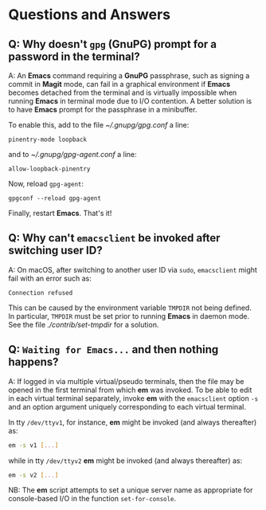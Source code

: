 # Questions and Answers

## Q: Why doesn't `gpg` (**GnuPG**) prompt for a password in the terminal?

A: An **Emacs** command requiring a **GnuPG** passphrase, such as
   signing a commit in **Magit** mode, can fail in a graphical
   environment if **Emacs** becomes detached from the terminal and is
   virtually impossible when running **Emacs** in terminal mode due to
   I/O contention. A better solution is to have **Emacs** prompt for
   the passphrase in a minibuffer.

   To enable this, add to the file *~/.gnupg/gpg.conf* a line:

```
pinentry-mode loopback
```

   and to *~/.gnupg/gpg-agent.conf* a line:

```
allow-loopback-pinentry
```

   Now, reload `gpg-agent`:

```
gpgconf --reload gpg-agent
```

   Finally, restart **Emacs**. That's it!

## Q: Why can't `emacsclient` be invoked after switching user ID?

A: On macOS, after switching to another user ID via `sudo`,
   `emacsclient` might fail with an error such as:

```
Connection refused
```

   This can be caused by the environment variable `TMPDIR` not being
   defined. In particular, `TMPDIR` must be set prior to running
   **Emacs** in daemon mode. See the file _./contrib/set-tmpdir_ for a
   solution.

## Q: `Waiting for Emacs...` and then nothing happens?

A: If logged in via multiple virtual/pseudo terminals, then the file
   may be opened in the first terminal from which **em** was invoked.
   To be able to edit in each virtual terminal separately, invoke
   **em** with the `emacsclient` option `-s` and an option argument
   uniquely corresponding to each virtual terminal.

   In tty `/dev/ttyv1`, for instance, **em** might be invoked (and
   always thereafter) as:

```bash
em -s v1 [...]
```

   while in tty `/dev/ttyv2` **em** might be invoked (and always
   thereafter) as:

```bash
em -s v2 [...]
```

   NB: The **em** script attempts to set a unique server name as appropriate
   for console-based I/O in the function `set-for-console`.
